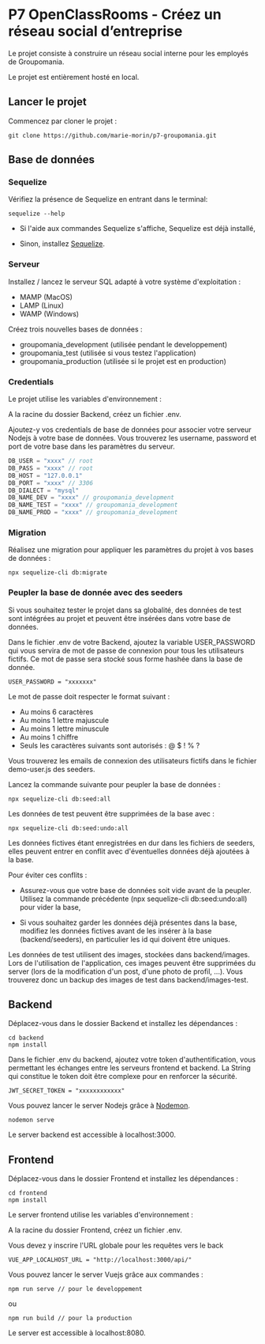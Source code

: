 # P7 OpenClassRooms - Créez un réseau social d’entreprise

Le projet consiste à construire un réseau social interne pour les employés de Groupomania.

Le projet est entièrement hosté en local.

## Lancer le projet 

Commencez par cloner le projet :
```
git clone https://github.com/marie-morin/p7-groupomania.git
```

## Base de données

### Sequelize

Vérifiez la présence de Sequelize en entrant dans le terminal:
```
sequelize --help
```
* Si l'aide aux commandes Sequelize s'affiche, Sequelize est déjà installé,

* Sinon, installez [Sequelize](https://sequelize.org/ "Sequelize").


### Serveur

Installez / lancez le serveur SQL adapté à votre système d'exploitation :
* MAMP (MacOS)
* LAMP (Linux)
* WAMP (Windows)


Créez trois nouvelles bases de données :

* groupomania_development (utilisée pendant le developpement)
* groupomania_test (utilisée si vous testez l'application)
* groupomania_production (utilisée si le projet est en production)

### Credentials

Le projet utilise les variables d'environnement :

A la racine du dossier Backend, créez un fichier .env.

Ajoutez-y vos credentials de base de données pour associer votre serveur Nodejs à votre base de données. Vous trouverez les username, password et port de votre base dans les paramètres du serveur.
  
``` javascript
DB_USER = "xxxx" // root
DB_PASS = "xxxx" // root
DB_HOST = "127.0.0.1"
DB_PORT = "xxxx" // 3306
DB_DIALECT = "mysql"
DB_NAME_DEV = "xxxx" // groupomania_development
DB_NAME_TEST = "xxxx" // groupomania_development
DB_NAME_PROD = "xxxx" // groupomania_development
```
### Migration

Réalisez une migration pour appliquer les paramètres du projet à vos bases de données :
```
npx sequelize-cli db:migrate
```

### Peupler la base de donnée avec des seeders

Si vous souhaitez tester le projet dans sa globalité, des données de test sont intégrées au projet et peuvent être insérées dans votre base de données.

Dans le fichier .env de votre Backend, ajoutez la variable USER_PASSWORD qui vous servira de mot de passe de connexion pour tous les utilisateurs fictifs. Ce mot de passe sera stocké sous forme hashée dans la base de donnée.

```
USER_PASSWORD = "xxxxxxx"
```

Le mot de passe doit respecter le format suivant :
* Au moins 6 caractères
* Au moins 1 lettre majuscule
* Au moins 1 lettre minuscule
* Au moins 1 chiffre
* Seuls les caractères suivants sont autorisés : @ $ ! % ?

Vous trouverez les emails de connexion des utilisateurs fictifs dans le fichier demo-user.js des seeders.

Lancez la commande suivante pour peupler la base de données :

```
npx sequelize-cli db:seed:all
```

Les données de test peuvent être supprimées de la base avec :

```
npx sequelize-cli db:seed:undo:all
```

Les données fictives étant enregistrées en dur dans les fichiers de seeders, elles peuvent entrer en conflit avec d'éventuelles données déjà ajoutées à la base.

Pour éviter ces conflits :

* Assurez-vous que votre base de données soit vide avant de la peupler. Utilisez la commande précédente (npx sequelize-cli db:seed:undo:all) pour vider la base,


* Si vous souhaitez garder les données déjà présentes dans la base, modifiez les données fictives avant de les insérer à la base (backend/seeders), en particulier les id qui doivent être uniques.

Les données de test utilisent des images, stockées dans backend/images. Lors de l'utilisation de l'application, ces images peuvent être supprimées du server (lors de la modification d'un post, d'une photo de profil, ...). Vous trouverez donc un backup des images de test dans backend/images-test.

## Backend

Déplacez-vous dans le dossier Backend et installez les dépendances :

```
cd backend
npm install
```


Dans le fichier .env du backend, ajoutez votre token d'authentification, vous permettant les échanges entre les serveurs frontend et backend. La String qui constitue le token doit être complexe pour en renforcer la sécurité.

  ```
  JWT_SECRET_TOKEN = "xxxxxxxxxxxx"
  ```

Vous pouvez lancer le server Nodejs grâce à [Nodemon](https://www.npmjs.com/package/nodemon "Nodemon").

```
nodemon serve
```
Le server backend est accessible à localhost:3000.

## Frontend

Déplacez-vous dans le dossier Frontend et installez les dépendances :

```
cd frontend
npm install
```

Le server frontend utilise les variables d'environnement :

A la racine du dossier Frontend, créez un fichier .env.

Vous devez y inscrire l'URL globale pour les requêtes vers le back

```
VUE_APP_LOCALHOST_URL = "http://localhost:3000/api/"
```

Vous pouvez lancer le server Vuejs grâce aux commandes :
```
npm run serve // pour le developpement
```
ou

```
npm run build // pour la production
```

Le server est accessible à localhost:8080.
